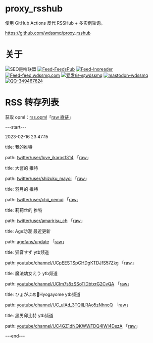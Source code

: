 # proxy_rsshub

使用 GitHub Actions 反代 RSSHub + 多实例轮询。

https://github.com/wdssmq/proxy_rsshub

# 关于

<p><img src="https://img.shields.io/badge/-SEO%E6%98%AF%E5%95%A5%E8%81%94%E7%9B%9F-yellowgreen" title="SEO是啥联盟" alt="SEO是啥联盟"> <a target="_blank" title="Feed-FeedsPub" href="https://feeds.pub/feed/https%3A%2F%2Fwww.wdssmq.com%2Ffeed.php"><img src="https://img.shields.io/badge/Feed-FeedsPub-brightgreen" title="Feed-FeedsPub" alt="Feed-FeedsPub"></a> <a target="_blank" title="Feed-Inoreader" href="https://www.innoreader.com/feed/https%3A%2F%2Fwww.wdssmq.com%2Ffeed.php"><img src="https://img.shields.io/badge/Feed-Inoreader-blue" title="Feed-Inoreader" alt="Feed-Inoreader"></a> <a target="_blank" title="Feed-feed.wdssmq.com" href="https://feed.wdssmq.com"><img src="https://img.shields.io/badge/Feed-feed.wdssmq.com-yellow" title="Feed-feed.wdssmq.com" alt="Feed-feed.wdssmq.com"></a> <a target="_blank" title="爱发电-@wdssmq" href="https://afdian.net/@wdssmq"><img src="https://img.shields.io/badge/%E7%88%B1%E5%8F%91%E7%94%B5-%40wdssmq-blueviolet" title="爱发电-@wdssmq" alt="爱发电-@wdssmq"></a> <a target="_blank" title="mastodon-wdssmq" href="https://wxw.moe/@wdssmq"><img src="https://img.shields.io/mastodon/follow/142218?domain=https%3A%2F%2Fwxw.moe%2F" title="mastodon-wdssmq" alt="mastodon-wdssmq"></a> <a target="_blank" title="QQ-349467624" href="https://wpa.qq.com/msgrd?v=3&uin=349467624&site=qq&menu=yes"><img src="https://img.shields.io/badge/QQ-349467624-0086F9" title="QQ-349467624" alt="QQ-349467624"></a></p>

# RSS 转存列表

获取 opml：[rss.opml](rss.opml "查看 opml")「[raw 直链](rss.opml?raw=true "raw 直链")」

---start---

2023-02-16 23:47:15

title: 我的推特

path: [twitter/user/love_ikaros1314](xml/twitter_user_love_ikaros1314.xml "我的推特") 「[raw](xml/twitter_user_love_ikaros1314.xml?raw=true "我的推特")」

title: 大酱的 推特

path: [twitter/user/shizuku_mayoi](xml/twitter_user_shizuku_mayoi.xml "大酱的 推特") 「[raw](xml/twitter_user_shizuku_mayoi.xml?raw=true "大酱的 推特")」

title: 羽月的 推特

path: [twitter/user/chii_nemui](xml/twitter_user_chii_nemui.xml "羽月的 推特") 「[raw](xml/twitter_user_chii_nemui.xml?raw=true "羽月的 推特")」

title: 莉莉丝的 推特

path: [twitter/user/amaririsu_ch](xml/twitter_user_amaririsu_ch.xml "莉莉丝的 推特") 「[raw](xml/twitter_user_amaririsu_ch.xml?raw=true "莉莉丝的 推特")」

title: Age动漫 最近更新

path: [agefans/update](xml/agefans_update.xml "Age动漫 最近更新") 「[raw](xml/agefans_update.xml?raw=true "Age动漫 最近更新")」

title: 猫音すず ytb频道

path: [youtube/channel/UCpEESTSpGHDgKTDJfS57Zkg](xml/youtube_channel_UCpEESTSpGHDgKTDJfS57Zkg.xml "猫音すず ytb频道") 「[raw](xml/youtube_channel_UCpEESTSpGHDgKTDJfS57Zkg.xml?raw=true "猫音すず ytb频道")」

title: 魔法幼女えう ytb频道

path: [youtube/channel/UCIm7s5zSSoTIDbtxrG2CvQA](xml/youtube_channel_UCIm7s5zSSoTIDbtxrG2CvQA.xml "魔法幼女えう ytb频道") 「[raw](xml/youtube_channel_UCIm7s5zSSoTIDbtxrG2CvQA.xml?raw=true "魔法幼女えう ytb频道")」

title: ひょがよめ🦘Hyogayome ytb频道

path: [youtube/channel/UC_ulAd_3TQIlLRAo5zNhnoQ](xml/youtube_channel_UC_ulAd_3TQIlLRAo5zNhnoQ.xml "ひょがよめ🦘Hyogayome ytb频道") 「[raw](xml/youtube_channel_UC_ulAd_3TQIlLRAo5zNhnoQ.xml?raw=true "ひょがよめ🦘Hyogayome ytb频道")」

title: 黑男邱比特 ytb频道

path: [youtube/channel/UC4GZ1dNQKWWFDQ4IWl4DezA](xml/youtube_channel_UC4GZ1dNQKWWFDQ4IWl4DezA.xml "黑男邱比特 ytb频道") 「[raw](xml/youtube_channel_UC4GZ1dNQKWWFDQ4IWl4DezA.xml?raw=true "黑男邱比特 ytb频道")」


---end---
